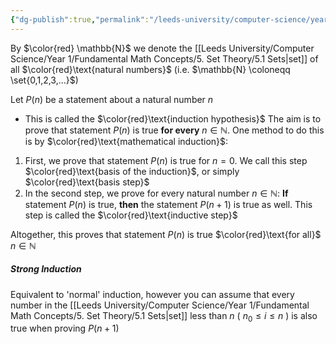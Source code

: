 ```yaml
---
{"dg-publish":true,"permalink":"/leeds-university/computer-science/year-1/fundamental-math-concepts/proof-techniques/proof-by-induction/"}
---
```


By $\color{red} \mathbb{N}$ we denote the [[Leeds University/Computer Science/Year 1/Fundamental Math Concepts/5. Set Theory/5.1 Sets\|set]] of all $\color{red}\text{natural numbers}$ (i.e. $\mathbb{N} \coloneqq \set{0,1,2,3,...}$)

Let $P(n)$ be a statement about a natural number $n$
- This is called the $\color{red}\text{induction hypothesis}$
The aim is to prove that statement $P(n)$ is true **for every** $n \in \mathbb{N}$. One method to do this is by $\color{red}\text{mathematical induction}$:

1. First, we prove that statement $P(n)$ is true for $n=0$.
    We call this step $\color{red}\text{basis of the induction}$, or simply $\color{red}\text{basis step}$
2. In the second step, we prove for every natural number $n \in \mathbb{N}$:
    **If** statement $P(n)$ is true, **then** the statement $P(n+1)$ is true as well.
    This step is called the $\color{red}\text{inductive step}$

Altogether, this proves that statement $P(n)$ is true $\color{red}\text{for all}$ $n \in \mathbb{N}$
##### Strong Induction
Equivalent to 'normal' induction, however you can assume that every number in the [[Leeds University/Computer Science/Year 1/Fundamental Math Concepts/5. Set Theory/5.1 Sets\|set]] less than $n$ ( $n_{0} \leq i \leq n$ ) is also true when proving $P(n+1)$

